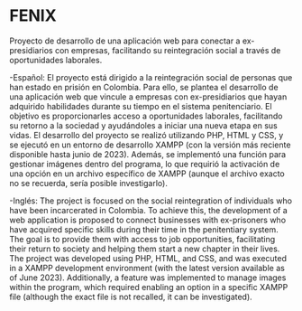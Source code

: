 # FENIX
Proyecto de desarrollo de una aplicación web para conectar a ex-presidiarios con empresas, facilitando su reintegración social a través de oportunidades laborales.


-Español: 
El proyecto está dirigido a la reintegración social de personas que han estado en prisión en Colombia. Para ello, se plantea el desarrollo de una aplicación web que vincule a empresas con ex-presidiarios que hayan adquirido habilidades durante su tiempo en el sistema penitenciario. El objetivo es proporcionarles acceso a oportunidades laborales, facilitando su retorno a la sociedad y ayudándoles a iniciar una nueva etapa en sus vidas.
El desarrollo del proyecto se realizó utilizando PHP, HTML y CSS, y se ejecutó en un entorno de desarrollo XAMPP (con la versión más reciente disponible hasta junio de 2023). Además, se implementó una función para gestionar imágenes dentro del programa, lo que requirió la activación de una opción en un archivo específico de XAMPP (aunque el archivo exacto no se recuerda, sería posible investigarlo).

-Inglés:
The project is focused on the social reintegration of individuals who have been incarcerated in Colombia. To achieve this, the development of a web application is proposed to connect businesses with ex-prisoners who have acquired specific skills during their time in the penitentiary system. The goal is to provide them with access to job opportunities, facilitating their return to society and helping them start a new chapter in their lives.
The project was developed using PHP, HTML, and CSS, and was executed in a XAMPP development environment (with the latest version available as of June 2023). Additionally, a feature was implemented to manage images within the program, which required enabling an option in a specific XAMPP file (although the exact file is not recalled, it can be investigated).


